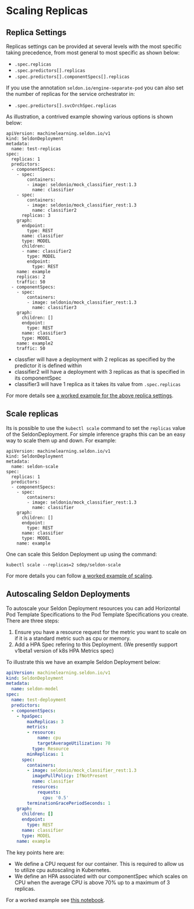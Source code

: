 # Scaling Replicas

## Replica Settings

Replicas settings can be provided at several levels with the most specific taking precedence, from most general to most specific as shown below:

  * `.spec.replicas`
  * `.spec.predictors[].replicas`
  * `.spec.predictors[].componentSpecs[].replicas`

If you use the annotation `seldon.io/engine-separate-pod` you can also set the number of replicas for the service orchestrator in:

 * `.spec.predictors[].svcOrchSpec.replicas`

As illustration, a contrived example showing various options is shown below:

```
apiVersion: machinelearning.seldon.io/v1
kind: SeldonDeployment
metadata:
  name: test-replicas
spec:
  replicas: 1
  predictors:
  - componentSpecs:
    - spec:
        containers:
        - image: seldonio/mock_classifier_rest:1.3
          name: classifier
    - spec:
        containers:
        - image: seldonio/mock_classifier_rest:1.3
          name: classifier2
      replicas: 3
    graph:
      endpoint:
        type: REST
      name: classifier
      type: MODEL
      children:
      - name: classifier2
        type: MODEL
        endpoint:
          type: REST
    name: example
    replicas: 2
    traffic: 50
  - componentSpecs:
    - spec:
        containers:
        - image: seldonio/mock_classifier_rest:1.3
          name: classifier3
    graph:
      children: []
      endpoint:
        type: REST
      name: classifier3
      type: MODEL
    name: example2
    traffic: 50

```

 * classfier will have a deployment with 2 replicas as specified by the predictor it is defined within
 * classifier2 will have a deployment with 3 replicas as that is specified in its componentSpec
 * classifier3 will have 1 replica as it takes its value from `.spec.replicas`

For more details see [a worked example for the above replica settings](../examples/scale.html).

## Scale replicas

Its is possible to use the `kubectl scale` command to set the `replicas` value of the SeldonDeployment. For simple inference graphs this can be an easy way to scale them up and down. For example:

```
apiVersion: machinelearning.seldon.io/v1
kind: SeldonDeployment
metadata:
  name: seldon-scale
spec:
  replicas: 1  
  predictors:
  - componentSpecs:
    - spec:
        containers:
        - image: seldonio/mock_classifier_rest:1.3
          name: classifier
    graph:
      children: []
      endpoint:
        type: REST
      name: classifier
      type: MODEL
    name: example
```

One can scale this Seldon Deployment up using the command:

```console
kubectl scale --replicas=2 sdep/seldon-scale
```

For more details you can follow [a worked example of scaling](../examples/scale.html).

## Autoscaling Seldon Deployments

To autoscale your Seldon Deployment resources you can add Horizontal Pod Template Specifications to the Pod Template Specifications you create. There are three steps:

  1. Ensure you have a resource request for the metric you want to scale on if it is a standard metric such as cpu or memory.
  1. Add a HPA Spec refering to this Deployment. (We presently support v1beta1 version of k8s HPA Metrics spec)

To illustrate this we have an example Seldon Deployment below:

```yaml
apiVersion: machinelearning.seldon.io/v1
kind: SeldonDeployment
metadata:
  name: seldon-model
spec:
  name: test-deployment
  predictors:
  - componentSpecs:
    - hpaSpec:
        maxReplicas: 3
        metrics:
        - resource:
            name: cpu
            targetAverageUtilization: 70
          type: Resource
        minReplicas: 1
      spec:
        containers:
        - image: seldonio/mock_classifier_rest:1.3
          imagePullPolicy: IfNotPresent
          name: classifier
          resources:
            requests:
              cpu: '0.5'
        terminationGracePeriodSeconds: 1
    graph:
      children: []
      endpoint:
        type: REST
      name: classifier
      type: MODEL
    name: example
```

The key points here are:

 * We define a CPU request for our container. This is required to allow us to utilize cpu autoscaling in Kubernetes.
 * We define an HPA associated with our componentSpec which scales on CPU when the average CPU is above 70% up to a maximum of 3 replicas.


For a worked example see [this notebook](../examples/autoscaling_example.html).
